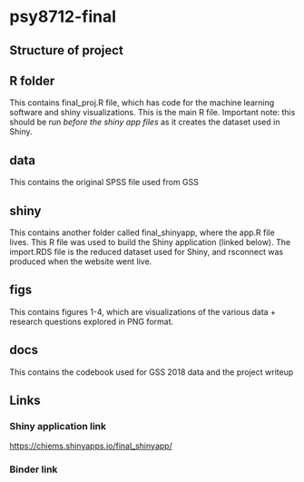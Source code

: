 # psy8712-final

## Structure of project
## R folder
This contains final_proj.R file, which has code for the machine learning software and shiny visualizations. This is the main R file. Important note: this should be run *before the shiny app files* as it creates the dataset used in Shiny.
## data
This contains the original SPSS file used from GSS
## shiny
This contains another folder called final_shinyapp, where the app.R file lives. This R file was used to build the Shiny application (linked below). The import.RDS file is the reduced dataset used for Shiny, and rsconnect was produced when the website went live. 
## figs
This contains figures 1-4, which are visualizations of the various data + research questions explored in PNG format.
## docs
This contains the codebook used for GSS 2018 data and the project writeup

## Links
### Shiny application link
https://chiems.shinyapps.io/final_shinyapp/
### Binder link
